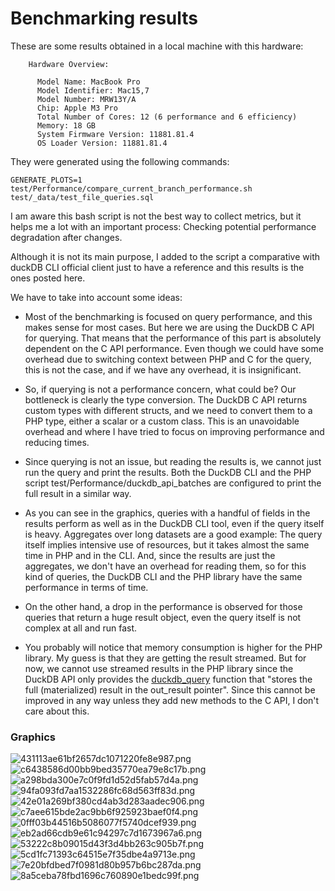 # Benchmarking results

These are some results obtained in a local machine with this hardware:

```
    Hardware Overview:

      Model Name: MacBook Pro
      Model Identifier: Mac15,7
      Model Number: MRW13Y/A
      Chip: Apple M3 Pro
      Total Number of Cores: 12 (6 performance and 6 efficiency)
      Memory: 18 GB
      System Firmware Version: 11881.81.4
      OS Loader Version: 11881.81.4
```

They were generated using the following commands:

```shell
GENERATE_PLOTS=1 test/Performance/compare_current_branch_performance.sh test/_data/test_file_queries.sql

```

I am aware this bash script is not the best way to collect metrics, 
but it helps me a lot with an important process: Checking potential performance degradation
after changes.

Although it is not its main purpose, I added to the script a comparative with duckDB CLI official client just to have a
reference and this results is the ones posted here.

We have to take into account some ideas:

- Most of the benchmarking is focused on query performance, and this makes
sense for most cases. But here we are using the DuckDB C API for querying.
That means that the performance of this part is absolutely dependent on the
C API performance. Even though we could have some overhead due to switching context
between PHP and C for the query, this is not the case, and if we have any overhead,
it is insignificant.

- So, if querying is not a performance concern, what could be?
Our bottleneck is clearly the type conversion. The DuckDB C API returns custom
types with different structs, and we need to convert them to a PHP type, either
a scalar or a custom class. This is an unavoidable overhead and where I have tried
to focus on improving performance and reducing times.

- Since querying is not an issue, but reading the results is, we cannot just
run the query and print the results. Both the DuckDB CLI and the PHP script
test/Performance/duckdb_api_batches are configured to print the full result
in a similar way.

- As you can see in the graphics, queries with a handful of fields in the results
perform as well as in the DuckDB CLI tool, even if the query itself is heavy. Aggregates
over long datasets are a good example: The query itself implies
intensive use of resources, but it takes almost the same time in
PHP and in the CLI. And, since the results are just the aggregates, we don't have
an overhead for reading them, so for this kind of queries, the DuckDB CLI and
the PHP library have the same performance in terms of time.

- On the other hand, a drop in the performance is observed for those queries that
return a huge result object, even the query itself is not complex at all and
run fast.

- You probably will notice that memory consumption is higher for the PHP library.
  My guess is that they are getting the result streamed. But for now, we cannot use
  streamed results in the PHP library since the DuckDB API only provides the
[duckdb_query](https://duckdb.org/docs/stable/clients/c/api#duckdb_query) function
  that "stores the full (materialized) result in the out_result pointer". Since
  this cannot be improved in any way unless they add new methods to the
  C API, I don't care about this.

### Graphics

![431113ae61bf2657dc1071220fe8e987.png](docs/performance/431113ae61bf2657dc1071220fe8e987.png)
![c6438586d00bb9bed35770ea79e8c17b.png](docs/performance/c6438586d00bb9bed35770ea79e8c17b.png)
![a298bda300e7c0f9fd1d52d5fab57d4a.png](docs/performance/a298bda300e7c0f9fd1d52d5fab57d4a.png)
![94fa093fd7aa1532286fc68d563ff83d.png](docs/performance/94fa093fd7aa1532286fc68d563ff83d.png)
![42e01a269bf380cd4ab3d283aadec906.png](docs/performance/42e01a269bf380cd4ab3d283aadec906.png)
![c7aee615bde2ac9bb6f925923baef0f4.png](docs/performance/c7aee615bde2ac9bb6f925923baef0f4.png)
![0fff03b44516b5086077f5740dcef939.png](docs/performance/0fff03b44516b5086077f5740dcef939.png)
![eb2ad66cdb9e61c94297c7d1673967a6.png](docs/performance/eb2ad66cdb9e61c94297c7d1673967a6.png)
![53222c8b09015d43f3d4bb263c905b7f.png](docs/performance/53222c8b09015d43f3d4bb263c905b7f.png)
![5cd1fc71393c64515e7f35dbe4a9713e.png](docs/performance/5cd1fc71393c64515e7f35dbe4a9713e.png)
![7e20bfdbed7f0981d80b957b6bc287da.png](docs/performance/7e20bfdbed7f0981d80b957b6bc287da.png)
![8a5ceba78fbd1696c760890e1bedc99f.png](docs/performance/8a5ceba78fbd1696c760890e1bedc99f.png)
